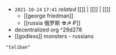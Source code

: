 - `2021-10-24`  `17:41` _related_ [[]] | [[]] | [[]]
	- [[george friedman]]
	- [[russia 俄罗斯 ☢☭ ₽]]
- decentralized org ^29d278
- [[godless]] monsters - russians

```query
"taliban"
```